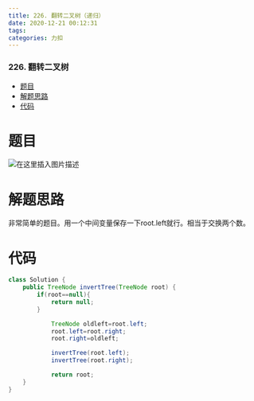 ```yaml
---
title: 226. 翻转二叉树（递归）
date: 2020-12-21 00:12:31
tags: 
categories: 力扣
---
```


<!--more-->

### 226\. 翻转二叉树

- [题目](#_2)
- [解题思路](#_5)
- [代码](#_7)

# 题目

![在这里插入图片描述](https://img-blog.csdnimg.cn/20201221000714177.png?x-oss-process=image/watermark,type_ZmFuZ3poZW5naGVpdGk,shadow_10,text_aHR0cHM6Ly9ibG9nLmNzZG4ubmV0L3FxXzIxMDQwNTU5,size_16,color_FFFFFF,t_70)

# 解题思路

非常简单的题目。用一个中间变量保存一下root.left就行。相当于交换两个数。

# 代码

```java
class Solution {
    public TreeNode invertTree(TreeNode root) {
        if(root==null){
            return null;
        }

            TreeNode oldleft=root.left;
            root.left=root.right;
            root.right=oldleft;

            invertTree(root.left);
            invertTree(root.right);

            return root;
    }
}
```